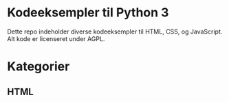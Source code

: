 # Kodeeksempler til Python 3
Dette repo indeholder diverse kodeeksempler til HTML, CSS, og JavaScript. Alt kode er licenseret under AGPL.

# Kategorier
## HTML
